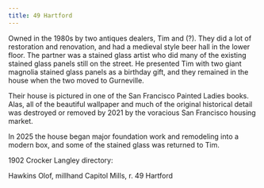 ```yaml
---
title: 49 Hartford
---
```






Owned in the 1980s by two antiques dealers, Tim and (?). They did a lot of restoration and renovation, and had a medieval style beer hall in the lower floor. The partner was a stained glass artist who did many of the existing stained glass panels still on the street. He presented Tim with two giant magnolia stained glass panels as a birthday gift, and they remained in the house when the two moved to Gurneville.

Their house is pictured in one of the San Francisco Painted Ladies books. Alas, all of the beautiful wallpaper and much of the original historical detail was destroyed or removed by 2021 by the voracious San Francisco housing market. 

In 2025 the house began major foundation work and remodeling into a modern box, and some of the stained glass was returned to Tim.



1902 Crocker Langley directory:

Hawkins Olof, millhand Capitol Mills, r. 49 Hartford